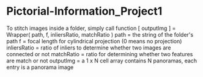 # Pictorial-Information_Project1

To stitch images inside a folder, simply call function
[ outputImg ] = Wrapper( path, f, inliersRatio, matchRatio )
	path      = the string of the folder's path
	f         = focal length for cylindrical projection (0 means no projection)
	inliersRatio = ratio of inliers to determine whether two images are connected or not
	matchRatio = ratio for determining whether two features are match or not
	outputImg = a 1 x N cell array contains N panoramas, each entry is a panorama image 